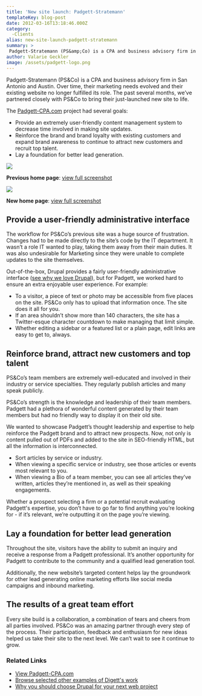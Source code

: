```yaml
---
title: 'New site launch: Padgett-Stratemann'
templateKey: blog-post
date: 2012-03-16T13:18:46.000Z
category: 
  -Clients
alias: new-site-launch-padgett-stratemann
summary: > 
 Padgett-Stratemann (PS&amp;Co) is a CPA and business advisory firm in San Antonio and Austin. Over time, their marketing needs evolved and their existing website no longer fulfilled its role. The past several months, we’ve partnered closely with PS&amp;Co to bring their just-launched new site to life.
author: Valarie Geckler
image: /assets/padgett-logo.png
---
```


Padgett-Stratemann (PS&Co) is a CPA and business advisory firm in San Antonio and Austin. Over time, their marketing needs evolved and their existing website no longer fulfilled its role. The past several months, we’ve partnered closely with PS&Co to bring their just-launched new site to life.

The [Padgett-CPA.com](http://www.padgett-cpa.com/?utm_source=digettblog&utm_medium=bloglink&utm_campaign=3-15-2012) project had several goals:

*   Provide an extremely user-friendly content management system to decrease time involved in making site updates.
*   Reinforce the brand and brand loyalty with existing customers and expand brand awareness to continue to attract new customers and recruit top talent.
*   Lay a foundation for better lead generation.

[![](/assets/legacy-padgett-website-thumbnail.jpg)](/assets/padgett-old-site-home.png)

**Previous home page**: [view full screenshot](/assets/padgett-old-site-home.png)

[![](/assets/new-padgett-website-thumbnail2.jpg)](/assets/padgett-new-site-home.jpg)

**New home page**: [view full screenshot](/assets/padgett-new-site-home.jpg)

Provide a user-friendly administrative interface
------------------------------------------------

The workflow for PS&Co’s previous site was a huge source of frustration. Changes had to be made directly to the site’s code by the IT department. It wasn’t a role IT wanted to play, taking them away from their main duties. It was also undesirable for Marketing since they were unable to complete updates to the site themselves.

Out-of-the-box, Drupal provides a fairly user-friendly administrative interface ([see why we love Drupal](http://www.digett.com/blog/06/15/2011/why-you-should-use-drupal-your-next-website-project)), but for Padgett, we worked hard to ensure an extra enjoyable user experience. For example:

*   To a visitor, a piece of text or photo may be accessible from five places on the site. PS&Co only has to upload that information once. The site does it all for you.
*   If an area shouldn’t show more than 140 characters, the site has a Twitter-esque character countdown to make managing that limit simple.
*   Whether editing a sidebar or a featured list or a plain page, edit links are easy to get to, always. 

Reinforce brand, attract new customers and top talent
-----------------------------------------------------

PS&Co’s team members are extremely well-educated and involved in their industry or service specialties. They regularly publish articles and many speak publicly.

PS&Co’s strength is the knowledge and leadership of their team members. Padgett had a plethora of wonderful content generated by their team members but had no friendly way to display it on their old site.

We wanted to showcase Padgett’s thought leadership and expertise to help reinforce the Padgett brand and to attract new prospects. Now, not only is content pulled out of PDFs and added to the site in SEO-friendly HTML, but all the information is interconnected.

*   Sort articles by service or industry.
*   When viewing a specific service or industry, see those articles or events most relevant to you.
*   When viewing a Bio of a team member, you can see all articles they’ve written, articles they’re mentioned in, as well as their speaking engagements.

Whether a prospect selecting a firm or a potential recruit evaluating Padgett's expertise, you don’t have to go far to find anything you’re looking for - if it’s relevant, we’re outputting it on the page you’re viewing.

Lay a foundation for better lead generation
-------------------------------------------

Throughout the site, visitors have the ability to submit an inquiry and receive a response from a Padgett professional. It’s another opportunity for Padgett to contribute to the community and a qualified lead generation tool.

Additionally, the new website’s targeted content helps lay the groundwork for other lead generating online marketing efforts like social media campaigns and inbound marketing.

The results of a great team effort
----------------------------------

Every site build is a collaboration, a combination of tears and cheers from all parties involved. PS&Co was an amazing partner through every step of the process. Their participation, feedback and enthusiasm for new ideas helped us take their site to the next level. We can’t wait to see it continue to grow.

### Related Links

*   [View Padgett-CPA.com](http://www.padgett-cpa.com/?utm_source=digettblog&utm_medium=bloglink&utm_campaign=3-15-2012)
*   [Browse selected other examples of Digett's work](http://www.digett.com/design)
*   [Why you should choose Drupal for your next web project](http://www.digett.com/blog/06/15/2011/why-you-should-use-drupal-your-next-website-project)